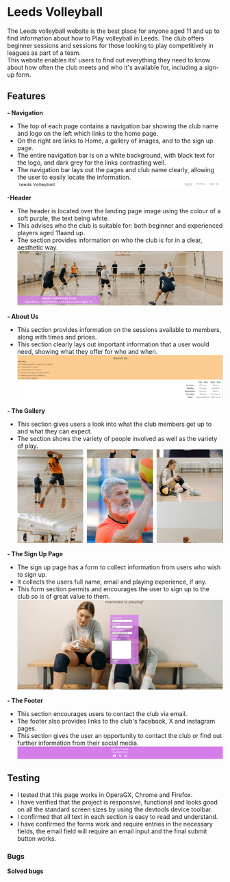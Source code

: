 # Leeds Volleyball

The Leeds volleyball website is the best place for anyone aged 11 and up to find information about how to Play volleyball in Leeds.
The club offers beginner sessions and sessions for those looking to play competitively in leagues as part of a team.  
This website enables its' users to find out everything they need to know about how often the club meets and who it's available for, including a sign-up form.  

## Features

**- Navigation**

- The top of each page contains a navigation bar showing the club name and logo on the left which links to the home page.
- On the right are links to Home, a gallery of images, and to the sign up page.
- The entire navigation bar is on a white background, with black text for the logo, and dark grey for the links contrasting well.
- The navigation bar lays out the pages and club name clearly, allowing the user to easily locate the information.
![](assets/images/Nav-Bar.png)

**-Header**
- The header is located over the landing page image using the colour of a soft purple, the text being white.
- This advises who the club is suitable for: both beginner and experienced players aged 11aand up.
- The section provides information on who the club is for in a clear, aesthetic way.
![](assets/images/Header.png)

**- About Us**
- This section provides information on the sessions available to members, along with times and prices.
- This section clearly lays out important information that a user would need, showing what they offer for who and when.
![](assets/images/About-us.png)

**- The Gallery**
- This section gives users a look into what the club members get up to and what they can expect.
- The section shows the variety of people involved as well as the variety of play.
![](assets/images/Gallery.png)

**- The Sign Up Page**
- The sign up page has a form to collect information from users who wish to sign up.
- It collects the users full name, email and playing experience, if any.
- This form section permits and encourages the user to sign up to the club so is of great value to them.
![](assets/images/Sign-up.png)

**- The Footer**
- This section encourages users to contact the club via email.
- The footer also provides links to the club's facebook, X and instagram pages.
- This section gives the user an opportunity to contact the club or find out further information from their social media.
![](assets/images/Footer.png)

## Testing
- I tested that this page works in OperaGX, Chrome and Firefox.
- I have verified that the project is responsive, functional and looks good on all the standard screen sizes by using the devtools device toolbar.
- I confirmed that all text in each section is easy to read and understand.
- I have confirmed the forms work and require entries in the necessary fields, the email field will require an email input and the final submit button works.

### Bugs

**Solved bugs**
